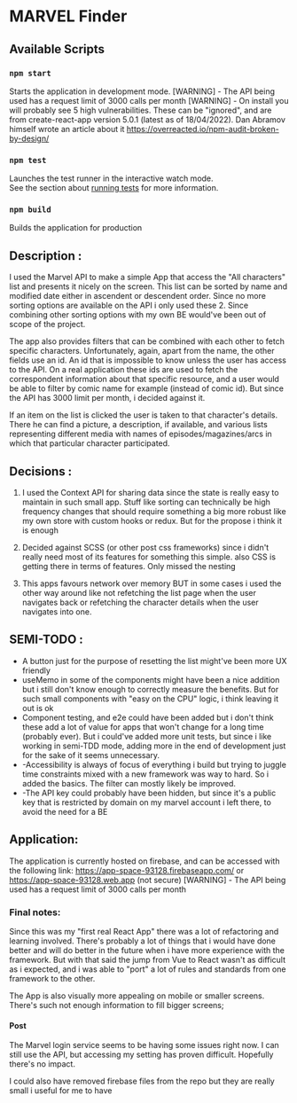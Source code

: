 # MARVEL Finder

## Available Scripts

### `npm start`

Starts the application in development mode.
[WARNING] - The API being used has a request limit of 3000 calls per month
[WARNING] - On install you will probably see 5 high vulnerabilities. These can be "ignored", and are from create-react-app version 5.0.1 (latest as of 18/04/2022).
Dan Abramov himself wrote an article about it https://overreacted.io/npm-audit-broken-by-design/

### `npm test`

Launches the test runner in the interactive watch mode.\
See the section about [running tests](https://facebook.github.io/create-react-app/docs/running-tests) for more information.

### `npm build`

Builds the application for production

## Description :

I used the Marvel API to make a simple App that access the "All characters" list and presents it nicely on the screen. This list can be sorted by name and modified date either in ascendent or descendent order. Since no more sorting options are available on the API i only used these 2. Since combining other sorting options with my own BE would've been out of scope of the project.

The app also provides filters that can be combined with each other to fetch specific characters. Unfortunately, again, apart from the name, the other fields use an id. An id that is impossible to know unless the user has access to the API. On a real application these ids are used to fetch the correspondent information about that specific resource, and a user would be able to filter by comic name for example (instead of comic id). But since the API has 3000 limit per month, i decided against it.

If an item on the list is clicked the user is taken to that character's details. There he can find a picture, a description, if available, and various lists representing different media with names of episodes/magazines/arcs in which that particular character participated.

## Decisions :

1. I used the Context API for sharing data since the state is really easy to maintain in such small app. Stuff like sorting can technically be high frequency changes that should require something a big more robust like my own store with custom hooks or redux. But for the propose i think it is enough

2. Decided against SCSS (or other post css frameworks) since i didn't really need most of its features for something this simple. also CSS is getting there in terms of features. Only missed the nesting

3. This apps favours network over memory BUT in some cases i used the other way around like not refetching the list page when the user navigates back or refetching the character details when the user navigates into one.

## SEMI-TODO :

- A button just for the purpose of resetting the list might've been more UX friendly
- useMemo in some of the components might have been a nice addition but i still don't know enough to correctly measure the benefits. But for such small components with "easy on the CPU" logic, i think leaving it out is ok
- Component testing, and e2e could have been added but i don't think these add a lot of value for apps that won't change for a long time (probably ever). But i could've added more unit tests, but since i like working in semi-TDD mode, adding more in the end of development just for the sake of it seems unnecessary.
- -Accessibility is always of focus of everything i build but trying to juggle time constraints mixed with a new framework was way to hard. So i added the basics. The filter can mostly likely be improved.
- -The API key could probably have been hidden, but since it's a public key that is restricted by domain on my marvel account i left there, to avoid the need for a BE

## Application:

The application is currently hosted on firebase, and can be accessed with the following link: https://app-space-93128.firebaseapp.com/ or https://app-space-93128.web.app (not secure)
[WARNING] - The API being used has a request limit of 3000 calls per month

### Final notes:

Since this was my "first real React App" there was a lot of refactoring and learning involved. There's probably a lot of things that i would have done better and will do better in the future when i have more experience with the framework. But with that said the jump from Vue to React wasn't as difficult as i expected, and i was able to "port" a lot of rules and standards from one framework to the other.

The App is also visually more appealing on mobile or smaller screens. There's such not enough information to fill bigger screens;

#### Post

The Marvel login service seems to be having some issues right now. I can still use the API, but accessing my setting has proven difficult. Hopefully there's no impact.

I could also have removed firebase files from the repo but they are really small i useful for me to have
